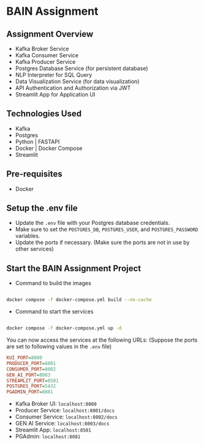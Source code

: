 # BAIN Assignment

## Assignment Overview
- Kafka Broker Service
- Kafka Consumer Service
- Kafka Producer Service
- Postgres Database Service (for persistent database)
- NLP Interpreter for SQL Query 
- Data Visualization Service (for data visualization)
- API Authentication and Authorization via JWT
- Streamlit App for Application UI

## Technologies Used
- Kafka
- Postgres
- Python | FASTAPI
- Docker | Docker Compose
- Streamlit

## Pre-requisites
- Docker

## Setup the .env file
- Update the `.env` file with your Postgres database credentials.
- Make sure to set the `POSTGRES_DB`, `POSTGRES_USER`, and `POSTGRES_PASSWORD` variables.
- Update the ports if necessary. (Make sure the ports are not in use by other services)

## Start the BAIN Assignment Project
- Command to build the images
```bash

docker compose -f docker-compose.yml build --no-cache
```

- Command to start the services
```bash

docker compose -f docker-compose.yml up -d
```

You can now access the services at the following URLs:
(Suppose the ports are set to following values in the `.env` file)
```ini
KUI_PORT=8080
PRODUCER_PORT=8001
CONSUMER_PORT=8002
GEN_AI_PORT=8003
STREAMLIT_PORT=8501
POSTGRES_PORT=5432
PGADMIN_PORT=8081
```
- Kafka Broker UI: `localhost:8080`
- Producer Service: `localhost:8001/docs`
- Consumer Service: `localhost:8002/docs`
- GEN AI Service: `localhost:8003/docs`
- Streamlit App: `localhost:8501`
- PGAdmin: `localhost:8081`